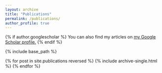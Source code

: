 ```yaml
---
layout: archive
title: "Publications"
permalink: /publications/
author_profile: true
---
```



<script src="https://bibbase.org/show?bib=http%3A%2F%2Ffranck44.github.io%2Fpublications%2Ffranck-pubs.bib&jsonp=1&group0=year&css=true&show=true"></script>


{% if author.googlescholar %}
  You can also find my articles on <u><a href="{{author.googlescholar}}">my Google Scholar profile</a>.</u>
{% endif %}

{% include base_path %}

{% for post in site.publications reversed %}
  {% include archive-single.html %}
{% endfor %}
